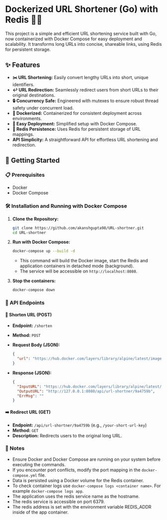 # Dockerized URL Shortener (Go) with Redis 🐳🔗

This project is a simple and efficient URL shortening service built with Go, now containerized with Docker Compose for easy deployment and scalability. It transforms long URLs into concise, shareable links, using Redis for persistent storage.

## ✨ Features

* **✂️ URL Shortening:** Easily convert lengthy URLs into short, unique identifiers.
* **↩️ URL Redirection:** Seamlessly redirect users from short URLs to their original destinations.
* **🔒 Concurrency Safe:** Engineered with mutexes to ensure robust thread safety under concurrent load.
* **🐳 Dockerized:** Containerized for consistent deployment across environments.
* **🚀 Easy Deployment:** Simplified setup with Docker Compose.
* **💾 Redis Persistence:** Uses Redis for persistent storage of URL mappings.
* **API Simplicity:** A straightforward API for effortless URL shortening and redirection.

## 🚀 Getting Started

### 📋 Prerequisites

* Docker
* Docker Compose

### 🛠️ Installation and Running with Docker Compose

1.  **Clone the Repository:**

    ```bash
    git clone https://github.com/akanshgupta98/URL-shortner.git
    cd URL-shortner
    ```

2.  **Run with Docker Compose:**

    ```bash
    docker-compose up --build -d
    ```

    * This command will build the Docker image, start the Redis and application containers in detached mode (background).
    * The service will be accessible on `http://localhost:8080`.

3. **Stop the containers:**

    ```bash
    docker-compose down
    ```

### 📡 API Endpoints

#### 🔗 Shorten URL (POST)

* **Endpoint:** `/shorten`
* **Method:** `POST`
* **Request Body (JSON):**

    ```json
    {
      "url": "https://hub.docker.com/layers/library/alpine/latest/images/sha256-2436f2b3b7d2537f4c5b622d7a820f00aaea1b6bd14c898142472947d5f02abe"
    }
    ```

* **Response (JSON):**

    ```json
    {
      "InputURL": "https://hub.docker.com/layers/library/alpine/latest/images/sha256-2436f2b3b7d2537f4c5b622d7a820f00aaea1b6bd14c898142472947d5f02abe",
      "OutputURL": "http://127.0.0.1:8080/api/url-shortner/9a4759b",
      "ErrMsg": ""
    }
    ```

#### ➡️ Redirect URL (GET)

* **Endpoint:** `/api/url-shortner/9a4759b` (e.g., `/your-short-url-key`)
* **Method:** `GET`
* **Description:** Redirects users to the original long URL.

### 📝 Notes

* Ensure Docker and Docker Compose are running on your system before executing the commands.
* If you encounter port conflicts, modify the port mapping in the `docker-compose.yml` file.
* Data is persisted using a Docker volume for the Redis container.
* To check container logs use `docker-compose logs <container name>`. For example `docker-compose logs app`.
* The application uses the redis service name as the hostname.
* The redis service is accessible on port 6379.
* The redis address is set with the environment variable REDIS_ADDR inside of the app container.